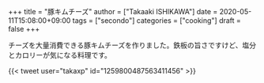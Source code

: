 +++
title = "豚キムチーズ"
author = ["Takaaki ISHIKAWA"]
date = 2020-05-11T15:08:00+09:00
tags = ["secondo"]
categories = ["cooking"]
draft = false
+++

チーズを大量消費できる豚キムチーズを作りました。鉄板の旨さですけど、塩分とカロリーが気になる料理です。  

{{< tweet user="takaxp" id="1259800487563411456" >}}